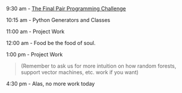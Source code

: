 9:30 am - [The Final Pair Programming Challenge](pair.md)

10:15 am - Python Generators and Classes

11:00 am - Project Work
  
12:00 am - Food be the food of soul.

1:00 pm - Project Work
> (Remember to ask us for more intuition on how random forests, support vector machines, etc. work if you want)

4:30 pm - Alas, no more work today
